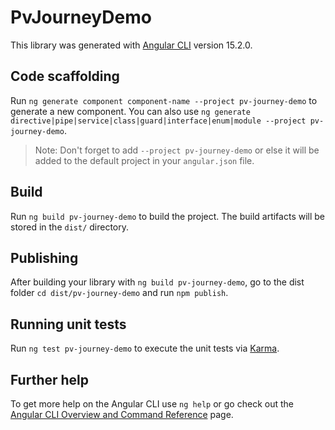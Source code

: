 # PvJourneyDemo

This library was generated with [Angular CLI](https://github.com/angular/angular-cli) version 15.2.0.

## Code scaffolding

Run `ng generate component component-name --project pv-journey-demo` to generate a new component. You can also use `ng generate directive|pipe|service|class|guard|interface|enum|module --project pv-journey-demo`.
> Note: Don't forget to add `--project pv-journey-demo` or else it will be added to the default project in your `angular.json` file. 

## Build

Run `ng build pv-journey-demo` to build the project. The build artifacts will be stored in the `dist/` directory.

## Publishing

After building your library with `ng build pv-journey-demo`, go to the dist folder `cd dist/pv-journey-demo` and run `npm publish`.

## Running unit tests

Run `ng test pv-journey-demo` to execute the unit tests via [Karma](https://karma-runner.github.io).

## Further help

To get more help on the Angular CLI use `ng help` or go check out the [Angular CLI Overview and Command Reference](https://angular.io/cli) page.

